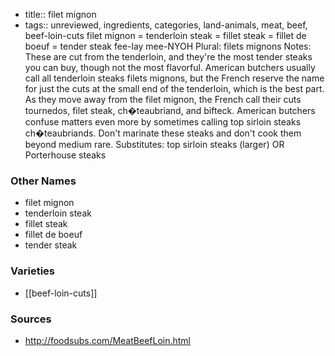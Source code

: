 - title:: filet mignon
- tags:: unreviewed, ingredients, categories, land-animals, meat, beef, beef-loin-cuts
filet mignon = tenderloin steak = fillet steak = fillet de boeuf = tender steak fee-lay mee-NYOH Plural: filets mignons Notes: These are cut from the tenderloin, and they're the most tender steaks you can buy, though not the most flavorful. American butchers usually call all tenderloin steaks filets mignons, but the French reserve the name for just the cuts at the small end of the tenderloin, which is the best part. As they move away from the filet mignon, the French call their cuts tournedos, filet steak, ch�teaubriand, and bifteck. American butchers confuse matters even more by sometimes calling top sirloin steaks ch�teaubriands. Don't marinate these steaks and don't cook them beyond medium rare. Substitutes: top sirloin steaks (larger) OR Porterhouse steaks

### Other Names

* filet mignon
* tenderloin steak
* fillet steak
* fillet de boeuf
* tender steak

### Varieties

* [[beef-loin-cuts]]

### Sources
* http://foodsubs.com/MeatBeefLoin.html
